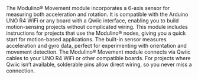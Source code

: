 <FeatureDescription>
The Modulino® Movement module incorporates a 6-axis sensor for measuring both acceleration and rotation. It is compatible with the Arduino UNO R4 WiFi or any board with a Qwiic interface, enabling you to build motion-sensing projects without complicated wiring.
</FeatureDescription>

<FeatureList>
  <Feature title="Beginner Friendly" image="led">
    This module includes instructions for projects that use the Modulino® nodes, giving you a quick start for motion-based applications. The built-in sensor measures acceleration and gyro data, perfect for experimenting with orientation and movement detection.
  </Feature>
  <Feature title="Qwiic & Solderable Pins" image="connection">
    The Modulino® Movement module connects via Qwiic cables to your UNO R4 WiFi or other compatible boards. For projects where Qwiic isn’t available, solderable pins allow direct wiring, so you never miss a connection.
  </Feature>
</FeatureList>
